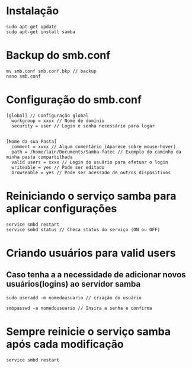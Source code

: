 # Instalação
    sudo apt-get update
    sudo apt-get install samba

# Backup do smb.conf
    mv smb.conf smb.conf.bkp // backup
    nano smb.conf

# Configuração do smb.conf
    [global] // Configuração global
      workgroup = xxxx // Nome de domínio
      security = user // Login e senha necessário para logar
      
      
    [Nome da sua Pasta]
      comment = xxxx // Algum comentário (Aparece sobre mouse-hover)
      path = /home/lain/Documents/Samba-fatec // Exemplo do caminho da minha pasta compartilhada
      valid users = xxxx // Login do usuário para efetuar o login
      writeable = yes // Pode ser editado
      browseable = yes // Pode ser acessado de outros dispositivos
 
# Reiniciando o serviço samba para aplicar configurações
    service smbd restart
    service smbd status // Checa status do serviço (ON ou OFF)
    
# Criando usuários para valid users
## Caso tenha a a necessidade de adicionar novos usuários(logins) ao servidor samba
    sudo useradd -m nomedousuario // criação do usuário
    
    smbpasswd -a nomedousuario // Insira a senha e confirma
    
# Sempre reinicie o serviço samba após cada modificação
    service smbd restart 
    
    
